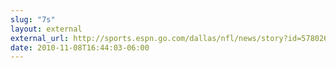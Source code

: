 ```yaml
---
slug: "7s"
layout: external
external_url: http://sports.espn.go.com/dallas/nfl/news/story?id=5780262
date: 2010-11-08T16:44:03-06:00
---
```

